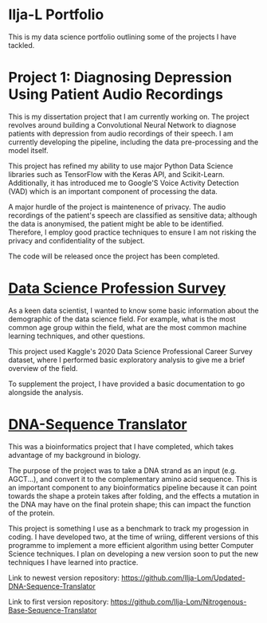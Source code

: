# Ilja-L Portfolio
This is my data science portfolio outlining some of the projects I have tackled.

# Project 1: Diagnosing Depression Using Patient Audio Recordings
This is my dissertation project that I am currently working on. The project revolves around building a Convolutional Neural Network to diagnose patients with depression from audio recordings of their speech. I am currently developing the pipeline, including the data pre-processing and the model itself.

This project has refined my ability to use major Python Data Science libraries such as TensorFlow with the Keras API, and Scikit-Learn. Additionally, it has introduced me to Google'S Voice Activity Detection (VAD) which is an important component of processing the data.

A major hurdle of the project is maintenence of privacy. The audio recordings of the patient's speech are classified as sensitive data; although the data is anonymised, the patient might be able to be identified. Therefore, I employ good practice techniques to ensure I am not risking the privacy and confidentiality of the subject.

The code will be released once the project has been completed.

# [Data Science Profession Survey](https://github.com/Ilja-Lom/data-science-professional-survey)
As a keen data scientist, I wanted to know some basic information about the demographic of the data science field. For example, what is the most common age group within the field, what are the most common machine learning techniques, and other questions.

This project used Kaggle's 2020 Data Science Professional Career Survey dataset, where I performed basic exploratory analysis to give me a brief overview of the field.

To supplement the project, I have provided a basic documentation to go alongside the analysis.

# [DNA-Sequence Translator](https://github.com/Ilja-Lom/Updated-DNA-Sequence-Translator)
This was a bioinformatics project that I have completed, which takes advantage of my background in biology.

The purpose of the project was to take a DNA strand as an input (e.g. AGCT...), and convert it to the complementary amino acid sequence. This is an important component to any bioinformatics pipeline because it can point towards the shape a protein takes after folding, and the effects a mutation in the DNA may have on the final protein shape; this can impact the function of the protein.

This project is something I use as a benchmark to track my progession in coding. I have developed two, at the time of wriing, different versions of this programme to implement a more efficient algorithm using better Computer Science techniques. I plan on developing a new version soon to put the new techniques I have learned into practice.

Link to newest version repository: https://github.com/Ilja-Lom/Updated-DNA-Sequence-Translator

Link to first version repository: https://github.com/Ilja-Lom/Nitrogenous-Base-Sequence-Translator



